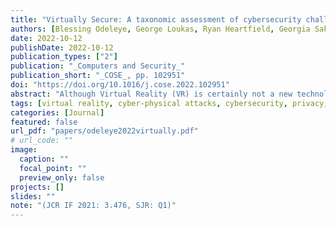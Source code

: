 ```yaml
---
title: "Virtually Secure: A taxonomic assessment of cybersecurity challenges in virtual reality environments"
authors: [Blessing Odeleye, George Loukas, Ryan Heartfield, Georgia Sakellari, Emmanouil Panaousis, Fotios Spyridonis]
date: 2022-10-12
publishDate: 2022-10-12
publication_types: ["2"]
publication: "_Computers and Security_"
publication_short: "_COSE_, pp. 102951"
doi: "https://doi.org/10.1016/j.cose.2022.102951"
abstract: "Although Virtual Reality (VR) is certainly not a new technology, its recent adoption across several sectors beyond entertainment has led the information security research community to take note of the new cyber threats that come with it. The variety of system components presents an extensive attack surface that can be exploited. At the same time, VR’s emphasis on immersion, interaction and presence means that the user can be targeted directly, yet the use of head-mounted displays may prevent them from observing a cyber attack’s impact in their immediate physical environment. This paper presents the first taxonomic representation of VR security challenges. By systemically classifying existing VR cyber threats against existing defences in a single comparative matrix, we aim to help researchers from different backgrounds to identify key focus areas where further research would be most beneficial."
tags: [virtual reality, cyber-physical attacks, cybersecurity, privacy, taxonomy]
categories: [Journal]
featured: false
url_pdf: "papers/odeleye2022virtually.pdf"
# url_code: ""
image:
  caption: ""
  focal_point: ""
  preview_only: false
projects: []
slides: ""
note: "(JCR IF 2021: 3.476, SJR: Q1)"
---
```

